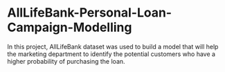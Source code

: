 # AllLifeBank-Personal-Loan-Campaign-Modelling
In this project, AllLifeBank dataset was used to build a model that will help the marketing department to identify the potential customers who have a higher probability of purchasing the loan.
